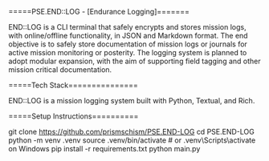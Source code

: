 =====PSE.END::LOG - [Endurance Logging]=======

END::LOG is a CLI terminal that safely encrypts and stores mission logs, with online/offline functionality, in JSON and Markdown format.
The end objective is to safely store documentation of mission logs or journals for active mission monitoring or posterity.
The logging system is planned to adopt modular expansion, with the aim of supporting field tagging and other mission critical documentation.

=====Tech Stack===============

END::LOG is a mission logging system built with Python, Textual, and Rich.

=====Setup Instructions==========

git clone https://github.com/prismschism/PSE.END-LOG
cd PSE.END-LOG
python -m venv .venv
source .venv/bin/activate # or .venv\Scripts\activate on Windows
pip install -r requirements.txt
python main.py
